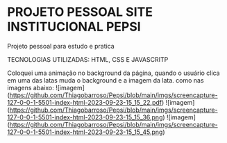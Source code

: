 # PROJETO PESSOAL SITE INSTITUCIONAL PEPSI
Projeto pessoal para estudo e pratica

TECNOLOGIAS UTILIZADAS:
HTML, CSS E JAVASCRITP


Coloquei uma animação no background da página, quando o usuário clica em uma das latas muda o background e a imagem da lata. como nas imagens abaixo:
![imagem] (https://github.com/Thiagobarroso/Pepsi/blob/main/imgs/screencapture-127-0-0-1-5501-index-html-2023-09-23-15_15_22.pdf)
![imagem] (https://github.com/Thiagobarroso/Pepsi/blob/main/imgs/screencapture-127-0-0-1-5501-index-html-2023-09-23-15_15_36.png)
![imagem] (https://github.com/Thiagobarroso/Pepsi/blob/main/imgs/screencapture-127-0-0-1-5501-index-html-2023-09-23-15_15_45.png)
